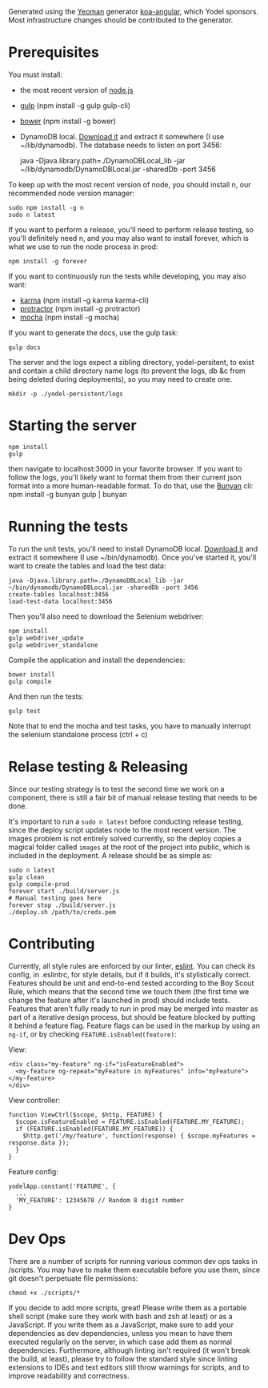 Generated using the [Yeoman](http://yeoman.io/) generator [koa-angular](https://github.com/prekolna/generator-koa-angular), which Yodel sponsors.  Most infrastructure changes should be contributed to the generator.

# Prerequisites
You must install:
* the most recent version of [node.js](https://nodejs.org)
* [gulp](http://gulpjs.com) (npm install -g gulp gulp-cli)
* [bower](bower.io) (npm install -g bower)
* DynamoDB local.  [Download it](http://dynamodb-local.s3-website-us-west-2.amazonaws.com/dynamodb_local_latest.zip) and extract it somewhere (I use ~/lib/dynamodb).  The database needs to listen on port 3456:

    java -Djava.library.path=./DynamoDBLocal_lib -jar ~/lib/dynamodb/DynamoDBLocal.jar -sharedDb -port 3456

To keep up with the most recent version of node, you should install n, our recommended node version manager:

    sudo npm install -g n
    sudo n latest

If you want to perform a release, you'll need to perform release testing, so you'll definitely need n, and you may also want to install forever, which is what we use to run the node process in prod:

    npm install -g forever


If you want to continuously run the tests while developing, you may also want:
* [karma](http://karma-runner.github.io/0.8/index.html) (npm install -g karma karma-cli)
* [protractor](http://angular.github.io/protractor/#/) (npm install -g protractor)
* [mocha](http://mochajs.org/) (npm install -g mocha)

If you want to generate the docs, use the gulp task:

    gulp docs

The server and the logs expect a sibling directory, yodel-persitent, to exist and contain a child directory name logs (to prevent the logs, db &c from being deleted during deployments), so you may need to create one.

    mkdir -p ./yodel-persistent/logs

# Starting the server
    npm install
    gulp

then navigate to localhost:3000 in your favorite browser.  If you want to follow the logs, you'll likely want to format them from their current json format into a more human-readable format.  To do that, use the [Bunyan](https://www.npmjs.com/package/bunyan) cli:
    npm install -g bunyan
    gulp | bunyan

# Running the tests

To run the unit tests, you'll need to install DynamoDB local.  [Download it](http://dynamodb-local.s3-website-us-west-2.amazonaws.com/dynamodb_local_latest.zip) and extract it somewhere (I use ~/bin/dynamodb).  Once you've started it, you'll want to create the tables and load the test data:

    java -Djava.library.path=./DynamoDBLocal_lib -jar ~/bin/dynamodb/DynamoDBLocal.jar -sharedDb -port 3456
    create-tables localhost:3456
    load-test-data localhost:3456

Then you'll also need to download the Selenium webdriver:

    npm install
    gulp webdriver_update
    gulp webdriver_standalone

Compile the application and install the dependencies:

    bower install
    gulp compile

And then run the tests:

    gulp test

Note that to end the mocha and test tasks, you have to manually interrupt the selenium standalone process  (ctrl + c)

# Relase testing & Releasing
Since our testing strategy is to test the second time we work on a component, there is still a fair bit of manual release testing that needs to be done.

It's important to run a `sudo n latest` before conducting release testing, since the deploy script updates node to the most recent version.  The images problem is not entirely solved currently, so the deploy copies a magical folder called `images` at the root of the project into public, which is included in the deployment.  A release should be as simple as:

    sudo n latest
    gulp clean
    gulp compile-prod
    forever start ./build/server.js
    # Manual testing goes here
    forever stop ./build/server.js
    ./deploy.sh /path/to/creds.pem

# Contributing

Currently, all style rules are enforced by our linter, [eslint](http://eslint.org/).  You can check its config, in .eslintrc, for style details, but if it builds, it's stylistically correct.  Features should be unit and end-to-end tested according to the Boy Scout Rule, which means that the second time we touch them (the first time we change the feature after it's launched in prod) should include tests.  Features that aren't fully ready to run in prod may be merged into master as part of a iterative design process, but should be feature blocked by putting it behind a feature flag.  Feature flags can be used in the markup by using an `ng-if`, or by checking `FEATURE.isEnabled(feature)`:

View:

    <div class="my-feature" ng-if="isFeatureEnabled">
      <my-feature ng-repeat="myFeature in myFeatures" info="myFeature"></my-feature>
    </div>

View controller:

    function ViewCtrl($scope, $http, FEATURE) {
      $scope.isFeatureEnabled = FEATURE.isEnabled(FEATURE.MY_FEATURE);
      if (FEATURE.isEnabled(FEATURE.MY_FEATURE)) {
        $http.get('/my/feature', function(response) { $scope.myFeatures = response.data });
      }
    }

Feature config:

    yodelApp.constant('FEATURE', {
      ...
      'MY_FEATURE': 12345678 // Random 8 digit number
    }

# Dev Ops
There are a number of scripts for running various common dev ops tasks in /scripts.  You may have to make them executable before you use them, since git doesn't perpetuate file permissions:

    chmod +x ./scripts/*

If you decide to add more scripts, great!  Please write them as a portable shell script (make sure they work with bash and zsh at least) or as a JavaScript.  If you write them as a JavaScript, make sure to add your dependencies as dev dependencies, unless you mean to have them executed regularly on the server, in which case add them as normal dependencies.  Furthermore, although linting isn't required (it won't break the build, at least), please try to follow the standard style since linting extensions to IDEs and text editors still throw warnings for scripts, and to improve readability and correctness.